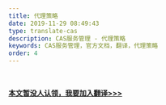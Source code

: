 ```yaml
---
title: 代理策略
date: 2019-11-29 08:49:43
type: translate-cas
description: CAS服务管理 - 代理策略
keywords: CAS服务管理，官方文档，翻译，代理策略
order: 4
---
```


<br />

**[本文暂没人认领，我要加入翻译>>>](/translate/join.html)**

<br />
